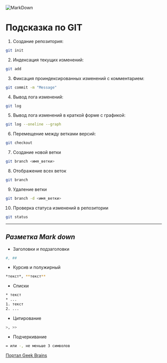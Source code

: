 ![MarkDown](/image-1.png)

# **Подсказка по GIT**

1. Создание репозитория:

```sh
git init
```

2. Индексация текущих изменений:

```sh
git add
```

3. Фиксация проиндексированных изменений с комментарием:

```sh
git commit -m "Message"
```

4. Вывод лога изменений:

```sh
git log
```

5. Вывод лога изменений в краткой форме c графикой:

```sh
git log --oneline --graph
```

6. Перемещение между ветками версий:

```sh
git checkout
```
7. Создание новой ветки
```sh
git branch <имя_ветки>
```
8. Отображение всех веток
```sh
git branch
```
9. Удаление ветки
```sh
git branch -d <имя_ветки>
```

10. Проверка статуса изменений в репозитории
```sh
git status
```

---
## *Разметка Mark down*

* Заголовки и подзаголовки
```sh
#, ##
```

* Курсив и полужирный
```sh
*текст*, **текст**
```

* Списки
```sh
* текст
* ...
1. текст
2. ...
```

* Цитирование
```sh
>, >>
```

* Подчеркивание
```sh
= или -, не меньше 3 символов
```

[Портал Geek Brains](https://gb.ru/)